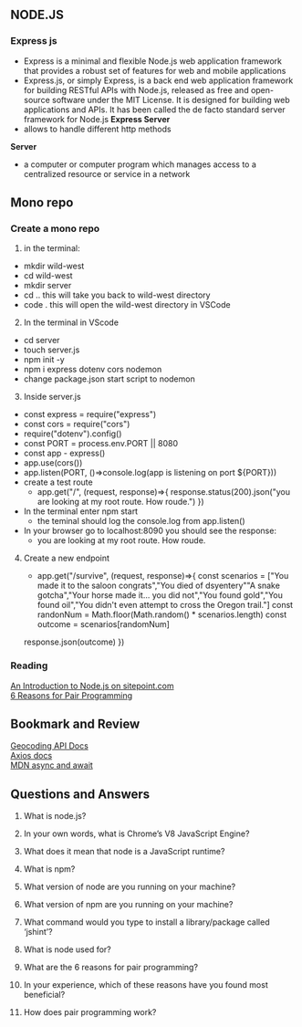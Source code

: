 ##  NODE.JS

### Express js
- Express is a minimal and flexible Node.js web application framework that provides a robust set of features for web and mobile applications  
- Express.js, or simply Express, is a back end web application framework for building RESTful APIs with Node.js, released as free and open-source software under the MIT License. It is designed for building web applications and APIs. It has been called the de facto standard server framework for Node.js
**Express Server**
- allows to handle different http methods

**Server**  
- a computer or computer program which manages access to a centralized resource or service in a network  

## Mono repo
### Create a mono repo

1. in the terminal:
- mkdir wild-west
- cd wild-west
- mkdir server
- cd .. this will take you back to wild-west directory
- code . this will open the wild-west directory in VSCode

2. In the terminal in VScode
- cd server
- touch server.js
- npm init -y
- npm i express dotenv cors nodemon
- change package.json start script to nodemon

3. Inside server.js
- const express = require("express")
- const cors = require("cors")
- require("dotenv").config()
- const PORT = process.env.PORT || 8080
- const app - express()
- app.use(cors())
- app.listen(PORT, ()=>console.log(app is listening on port ${PORT}))
- create a test route 
    - app.get("/", (request, response)=>{
    response.status(200).json("you are looking at my root route. How roude.")
    })
- In the terminal enter npm start
    - the teminal should log the console.log from app.listen()
- In your browser go to localhost:8090 you should see the response:
    - you are looking at my root route. How roude.

4. Create a new endpoint
    - app.get("/survive", (request, response)=>{
    const scenarios = ["You made it to the saloon congrats","You died of dsyentery""A snake gotcha","Your horse made it... you did not","You found gold","You found oil","You didn't even attempt to cross the Oregon trail."]
    const randonNum = Math.floor(Math.random() * scenarios.length)
    const outcome = scenarios[randomNum]

    response.json(outcome)
    })

### Reading
[An Introduction to Node.js on sitepoint.com](https://www.sitepoint.com/an-introduction-to-node-js/)  
[6 Reasons for Pair Programming](https://www.codefellows.org/blog/6-reasons-for-pair-programming/)  

## Bookmark and Review
[Geocoding API Docs](https://locationiq.com/)  
[Axios docs](https://www.npmjs.com/package/axios)  
[MDN async and await](https://developer.mozilla.org/en-US/docs/Learn/JavaScript/Asynchronous/Promises)  

## Questions and Answers
1. What is node.js?  

2. In your own words, what is Chrome’s V8 JavaScript Engine?  

3. What does it mean that node is a JavaScript runtime?  

4. What is npm?  

5. What version of node are you running on your machine?  

6. What version of npm are you running on your machine?  

7. What command would you type to install a library/package called ‘jshint’?  

8. What is node used for?  

9. What are the 6 reasons for pair programming?  

10. In your experience, which of these reasons have you found most beneficial?  

11. How does pair programming work?  


